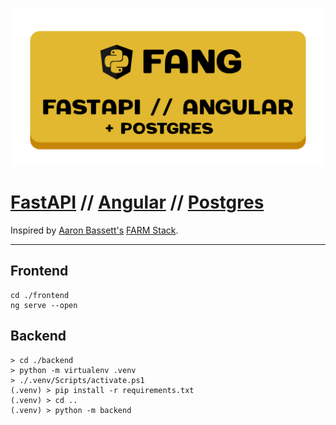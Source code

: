 ![Fang - FastApi & Angular + Postgres](./resources/Fang%20-%20social%20media.png)

# [FastAPI](https://fastapi.tiangolo.com/) // [Angular](https://angular.io/) // [Postgres](https://www.postgresql.org/)

Inspired by [Aaron Bassett's](https://github.com/aaronbassett/) [FARM Stack](https://www.mongodb.com/developer/how-to/FARM-Stack-FastAPI-React-MongoDB/).


---

## Frontend

```shell
cd ./frontend
ng serve --open
```

## Backend

```shell
> cd ./backend
> python -m virtualenv .venv
> ./.venv/Scripts/activate.ps1
(.venv) > pip install -r requirements.txt
(.venv) > cd ..
(.venv) > python -m backend
```
